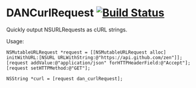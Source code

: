 DANCurlRequest [![Build Status](https://travis-ci.org/DanielTomlinson/DANCurlRequest.svg?branch=master)](https://travis-ci.org/DanielTomlinson/DANCurlRequest)
==============

Quickly output NSURLRequests as cURL strings.

Usage:
```objc
NSMutableURLRequest *request = [[NSMutableURLRequest alloc] initWithURL:[NSURL URLWithString:@"https://api.github.com/zen"]];
[request addValue:@"application/json" forHTTPHeaderField:@"Accept"];
[request setHTTPMethod:@"GET"];

NSString *curl = [request dan_curlRequest];
```
